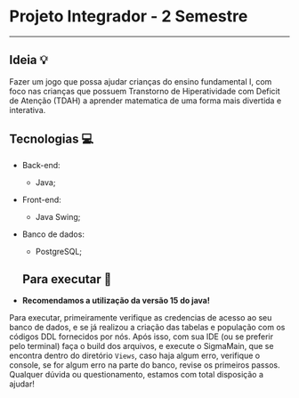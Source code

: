 # Projeto Integrador - 2 Semestre 
------------------------------------
## Ideia :bulb:

Fazer um jogo que possa ajudar crianças do ensino fundamental I, com foco nas crianças que possuem Transtorno de Hiperatividade com Deficit de Atenção (TDAH) a aprender matematica de uma forma mais divertida e interativa.

## Tecnologias :computer:

- Back-end:
  - Java;
- Front-end:
  - Java Swing;
- Banco de dados:
  - PostgreSQL;

  ## Para executar :hugs:
- **Recomendamos a utilização da versão 15 do java!**

Para executar, primeiramente verifique as credencias de acesso ao seu banco de dados, e se já realizou a criação das tabelas e população com os códigos DDL fornecidos por nós.
Após isso, com sua IDE (ou se preferir pelo terminal) faça o build dos arquivos, e execute o SigmaMain, que se encontra dentro do diretório  ```Views```, caso haja algum erro, verifique o console, se for algum erro na parte do banco, revise os primeiros passos. Qualquer dúvida ou questionamento, estamos com total disposição a ajudar!